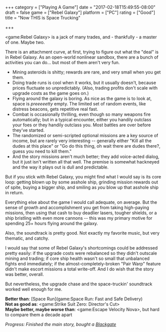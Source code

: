 +++
category = ["Playing A Game"]
date = "2017-02-18T15:49:55-08:00"
draft = false
game = ["Rebel Galaxy"]
platform = ["PC"]
rating = ["Good"]
title = "Now THIS is Space Trucking"

+++

<game:Rebel Galaxy> is a jack of many trades, and - thankfully - a master of one.  Maybe two.

There is an attachment curve, at first, trying to figure out what the "deal" is in Rebel Galaxy.  As an open-world nonlinear sandbox, there are a bunch of activities you can do... but most of them aren't very fun.

* Mining asteroids is shitty; rewards are rare, and very small when you get them.
* Doing trade runs is cool when it works, but it usually doesn't, because prices fluctuate so unpredictably.  (Also, trading profits don't scale with upgrade costs as the game goes on.)
* Flying around the galaxy is boring.  As nice as the game is to look at, space is <i>preeeeetty</i> empty.  The limited set of random events, like distress beacons, gets repetitive real fast.
* Combat is occasionally thrilling, even though so many weapons fire automatically; but in a typical encounter, either you handily outclass your foes or they handily outclass you.  Most battles are over before they've started.
* The randomized or semi-scripted optional missions are a key source of income, but are rarely very interesting -- generally either "Kill all the dudes at this place" or "Go do this thing, oh wait there are dudes there?, guess you need to kill them."
* And the story missions aren't much better; they add voice-acted dialog, but it just isn't written all that well.  The premise is somewhat hackneyed and the way it plays out is dull and predictable.

But if you stick with Rebel Galaxy, you might find what I would say is its core loop: getting blown up by some asshole ship, grinding mission rewards out of spite, buying a bigger ship, and smiling as <i>you</i> blow up that asshole ship in return.

Everything else about the game I would call adequate, on average.  But the sense of growth and accomplishment you get from taking high-paying missions, then using that cash to buy deadlier lasers, tougher shields, or a ship bristling with even more cannons -- this was my primary motive for spending 25+ hours flying around the galaxy.

Also, the soundtrack is pretty good.  Not exactly my favorite music, but very thematic, and catchy.

I would say that some of Rebel Galaxy's shortcomings could be addressed pretty easily: if the upgrade costs were rebalanced so they didn't outscale mining and trading; if core ship health wasn't so small that unbalanced fights end immediately; if the almost-completely-broken "Pair Warp" feature didn't make escort missions a total write-off.  And I do wish that the story was better, overall.

But nevertheless, the upgrade chase and the space-truckin' soundtrack worked well enough for me.

<b>Better than</b>: [Space Run](game:Space Run: Fast and Safe Delivery)  
<b>Not as good as</b>: <game:Strike Suit Zero: Director's Cut>  
<b>Maybe better, maybe worse than</b>: <game:Escape Velocity Nova>, but hard to compare them a decade apart

<i>Progress: Finished the main story, bought a <a href="http://rebelgalaxy.gamepedia.com/Ships/Blackgate">Blackgate</a></i>
